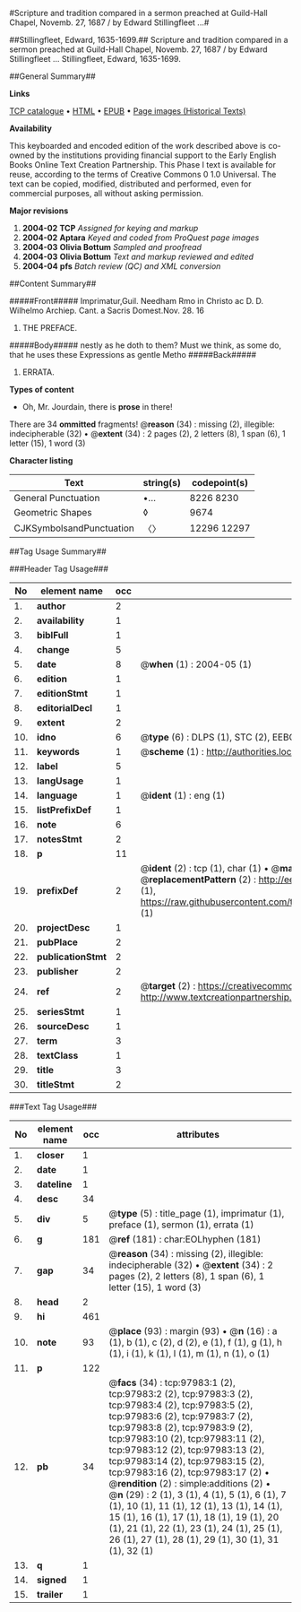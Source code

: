 #Scripture and tradition compared in a sermon preached at Guild-Hall Chapel, Novemb. 27, 1687 / by Edward Stillingfleet ...#

##Stillingfleet, Edward, 1635-1699.##
Scripture and tradition compared in a sermon preached at Guild-Hall Chapel, Novemb. 27, 1687 / by Edward Stillingfleet ...
Stillingfleet, Edward, 1635-1699.

##General Summary##

**Links**

[TCP catalogue](http://www.ota.ox.ac.uk/tcp/)  • 
[HTML](http://tei.it.ox.ac.uk/tcp/Texts-HTML/free/A61/A61596.html)  • 
[EPUB](http://tei.it.ox.ac.uk/tcp/Texts-EPUB/free/A61/A61596.epub) • 
[Page images (Historical Texts)](https://data.historicaltexts.jisc.ac.uk/view?pubId=eebo-13142410e&pageId=eebo-13142410e-97983-1)

**Availability**

This keyboarded and encoded edition of the
	       work described above is co-owned by the institutions
	       providing financial support to the Early English Books
	       Online Text Creation Partnership. This Phase I text is
	       available for reuse, according to the terms of Creative
	       Commons 0 1.0 Universal. The text can be copied,
	       modified, distributed and performed, even for
	       commercial purposes, all without asking permission.

**Major revisions**

1. __2004-02__ __TCP__ *Assigned for keying and markup*
1. __2004-02__ __Aptara__ *Keyed and coded from ProQuest page images*
1. __2004-03__ __Olivia Bottum__ *Sampled and proofread*
1. __2004-03__ __Olivia Bottum__ *Text and markup reviewed and edited*
1. __2004-04__ __pfs__ *Batch review (QC) and XML conversion*

##Content Summary##

#####Front#####
Imprimatur,Guil. Needham Rmo in Christo ac
D. D. Wilhelmo Archiep. Cant.
a Sacris Domest.Nov. 28.
16
1. THE
PREFACE.

#####Body#####
nestly as he doth to them? Must we think, as some do,
that he uses these Expressions as gentle Metho
#####Back#####

1. ERRATA.

**Types of content**

  * Oh, Mr. Jourdain, there is **prose** in there!

There are 34 **ommitted** fragments! 
 @__reason__ (34) : missing (2), illegible: indecipherable (32)  •  @__extent__ (34) : 2 pages (2), 2 letters (8), 1 span (6), 1 letter (15), 1 word (3)

**Character listing**


|Text|string(s)|codepoint(s)|
|---|---|---|
|General Punctuation|•…|8226 8230|
|Geometric Shapes|◊|9674|
|CJKSymbolsandPunctuation|〈〉|12296 12297|

##Tag Usage Summary##

###Header Tag Usage###

|No|element name|occ|attributes|
|---|---|---|---|
|1.|__author__|2||
|2.|__availability__|1||
|3.|__biblFull__|1||
|4.|__change__|5||
|5.|__date__|8| @__when__ (1) : 2004-05 (1)|
|6.|__edition__|1||
|7.|__editionStmt__|1||
|8.|__editorialDecl__|1||
|9.|__extent__|2||
|10.|__idno__|6| @__type__ (6) : DLPS (1), STC (2), EEBO-CITATION (1), OCLC (1), VID (1)|
|11.|__keywords__|1| @__scheme__ (1) : http://authorities.loc.gov/ (1)|
|12.|__label__|5||
|13.|__langUsage__|1||
|14.|__language__|1| @__ident__ (1) : eng (1)|
|15.|__listPrefixDef__|1||
|16.|__note__|6||
|17.|__notesStmt__|2||
|18.|__p__|11||
|19.|__prefixDef__|2| @__ident__ (2) : tcp (1), char (1)  •  @__matchPattern__ (2) : ([0-9\-]+):([0-9IVX]+) (1), (.+) (1)  •  @__replacementPattern__ (2) : http://eebo.chadwyck.com/downloadtiff?vid=$1&page=$2 (1), https://raw.githubusercontent.com/textcreationpartnership/Texts/master/tcpchars.xml#$1 (1)|
|20.|__projectDesc__|1||
|21.|__pubPlace__|2||
|22.|__publicationStmt__|2||
|23.|__publisher__|2||
|24.|__ref__|2| @__target__ (2) : https://creativecommons.org/publicdomain/zero/1.0/ (1), http://www.textcreationpartnership.org/docs/. (1)|
|25.|__seriesStmt__|1||
|26.|__sourceDesc__|1||
|27.|__term__|3||
|28.|__textClass__|1||
|29.|__title__|3||
|30.|__titleStmt__|2||


###Text Tag Usage###

|No|element name|occ|attributes|
|---|---|---|---|
|1.|__closer__|1||
|2.|__date__|1||
|3.|__dateline__|1||
|4.|__desc__|34||
|5.|__div__|5| @__type__ (5) : title_page (1), imprimatur (1), preface (1), sermon (1), errata (1)|
|6.|__g__|181| @__ref__ (181) : char:EOLhyphen (181)|
|7.|__gap__|34| @__reason__ (34) : missing (2), illegible: indecipherable (32)  •  @__extent__ (34) : 2 pages (2), 2 letters (8), 1 span (6), 1 letter (15), 1 word (3)|
|8.|__head__|2||
|9.|__hi__|461||
|10.|__note__|93| @__place__ (93) : margin (93)  •  @__n__ (16) : a (1), b (1), c (2), d (2), e (1), f (1), g (1), h (1), i (1), k (1), l (1), m (1), n (1), o (1)|
|11.|__p__|122||
|12.|__pb__|34| @__facs__ (34) : tcp:97983:1 (2), tcp:97983:2 (2), tcp:97983:3 (2), tcp:97983:4 (2), tcp:97983:5 (2), tcp:97983:6 (2), tcp:97983:7 (2), tcp:97983:8 (2), tcp:97983:9 (2), tcp:97983:10 (2), tcp:97983:11 (2), tcp:97983:12 (2), tcp:97983:13 (2), tcp:97983:14 (2), tcp:97983:15 (2), tcp:97983:16 (2), tcp:97983:17 (2)  •  @__rendition__ (2) : simple:additions (2)  •  @__n__ (29) : 2 (1), 3 (1), 4 (1), 5 (1), 6 (1), 7 (1), 10 (1), 11 (1), 12 (1), 13 (1), 14 (1), 15 (1), 16 (1), 17 (1), 18 (1), 19 (1), 20 (1), 21 (1), 22 (1), 23 (1), 24 (1), 25 (1), 26 (1), 27 (1), 28 (1), 29 (1), 30 (1), 31 (1), 32 (1)|
|13.|__q__|1||
|14.|__signed__|1||
|15.|__trailer__|1||
